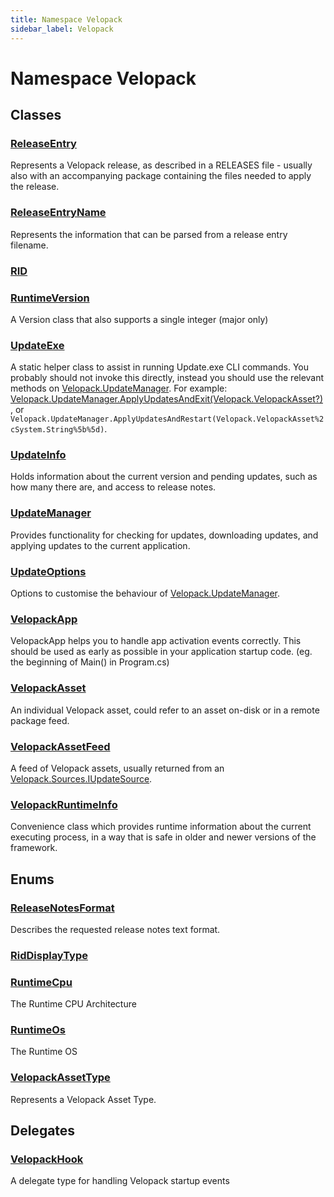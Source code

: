 ```yaml
---
title: Namespace Velopack
sidebar_label: Velopack
---
```

# Namespace Velopack
## Classes
### [ReleaseEntry](../Velopack/ReleaseEntry)
Represents a Velopack release, as described in a RELEASES file - usually also with an 
accompanying package containing the files needed to apply the release.
### [ReleaseEntryName](../Velopack/ReleaseEntryName)
Represents the information that can be parsed from a release entry filename.
### [RID](../Velopack/RID)

### [RuntimeVersion](../Velopack/RuntimeVersion)
A Version class that also supports a single integer (major only)
### [UpdateExe](../Velopack/UpdateExe)
A static helper class to assist in running Update.exe CLI commands. You probably should not invoke this directly, 
instead you should use the relevant methods on [Velopack.UpdateManager](../Velopack/UpdateManager). For example: 
[Velopack.UpdateManager.ApplyUpdatesAndExit(Velopack.VelopackAsset?)](../Velopack/UpdateManager#applyupdatesandexitvelopackasset), or `Velopack.UpdateManager.ApplyUpdatesAndRestart(Velopack.VelopackAsset%2cSystem.String%5b%5d)`.
### [UpdateInfo](../Velopack/UpdateInfo)
Holds information about the current version and pending updates, such as how many there are, and access to release notes.
### [UpdateManager](../Velopack/UpdateManager)
Provides functionality for checking for updates, downloading updates, and applying updates to the current application.
### [UpdateOptions](../Velopack/UpdateOptions)
Options to customise the behaviour of [Velopack.UpdateManager](../Velopack/UpdateManager).
### [VelopackApp](../Velopack/VelopackApp)
VelopackApp helps you to handle app activation events correctly.
This should be used as early as possible in your application startup code.
(eg. the beginning of Main() in Program.cs)
### [VelopackAsset](../Velopack/VelopackAsset)
An individual Velopack asset, could refer to an asset on-disk or in a remote package feed.
### [VelopackAssetFeed](../Velopack/VelopackAssetFeed)
A feed of Velopack assets, usually returned from an [Velopack.Sources.IUpdateSource](../Velopack.Sources/IUpdateSource).
### [VelopackRuntimeInfo](../Velopack/VelopackRuntimeInfo)
Convenience class which provides runtime information about the current executing process, 
in a way that is safe in older and newer versions of the framework.
## Enums
### [ReleaseNotesFormat](../Velopack/ReleaseNotesFormat)
Describes the requested release notes text format.
### [RidDisplayType](../Velopack/RidDisplayType)

### [RuntimeCpu](../Velopack/RuntimeCpu)
The Runtime CPU Architecture
### [RuntimeOs](../Velopack/RuntimeOs)
The Runtime OS
### [VelopackAssetType](../Velopack/VelopackAssetType)
Represents a Velopack Asset Type.
## Delegates
### [VelopackHook](../Velopack/VelopackHook)
A delegate type for handling Velopack startup events
